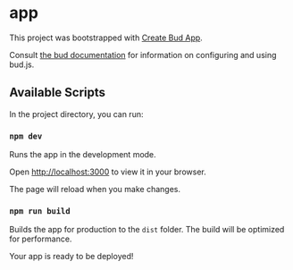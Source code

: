 # app

This project was bootstrapped with [Create Bud App](https://github.com/roots/bud/tree/main/sources/@roots/create-bud-app).

Consult [the bud documentation](https://bud.js.org) for information on configuring and using bud.js.

## Available Scripts

In the project directory, you can run:

### `npm dev`

Runs the app in the development mode.

Open [http://localhost:3000](http://localhost:3000) to view it in your browser.

The page will reload when you make changes.

### `npm run build`

Builds the app for production to the `dist` folder. The build will be optimized for performance.

Your app is ready to be deployed!
